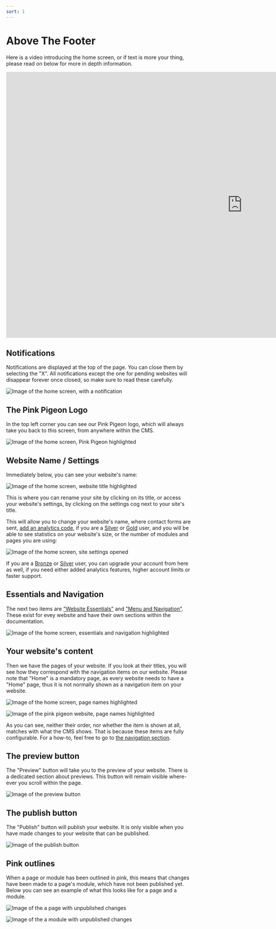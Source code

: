```yaml
---
sort: 1
---
```


# Above The Footer

Here is a video introducing the home screen, or if text is more your thing, please read on below for more in depth information.

<iframe class="vimeo_player" width="1280" height="720" src="https://player.vimeo.com/video/539243236?autoplay=0&loop=1&quality=1080p" frameborder="0" allow="autoplay; fullscreen; picture-in-picture" allowfullscreen></iframe>

## Notifications

Notifications are displayed at the top of the page. You can close them by selecting the "X". All notifications except the one for pending websites will disappear forever once closed, so make sure to read these carefully.

![Image of the home screen, with a notification](https://raw.githubusercontent.com/pinkpigeondocs/Pink-Pigeon-Documentation/master/docs/3_Home_Screen/images/notification.png)

## The Pink Pigeon Logo

In the top left corner you can see our Pink Pigeon logo, which will always take you back to this screen, from anywhere within the CMS.

![Image of the home screen, Pink Pigeon highlighted](https://raw.githubusercontent.com/pinkpigeondocs/Pink-Pigeon-Documentation/master/docs/3_Home_Screen/images/home_pink_pigeon_logo.png)

## Website Name / Settings

Immediately below, you can see your website's name:

![Image of the home screen, website title highlighted](https://raw.githubusercontent.com/pinkpigeondocs/Pink-Pigeon-Documentation/master/docs/3_Home_Screen/images/home_main_site_settings.png)

This is where you can rename your site by clicking on its title, or access your website's settings, by clicking on the settings cog next to your site's title.

This will allow you to change your website's name, where contact forms are sent, [add an analytics code](https://pinkpigeondocs.github.io/Pink-Pigeon-Documentation/8_Technical/3_analytics.html), if you are a [Silver][accounttypes] or [Gold][accounttypes] user, and you will be able to see statistics on your website's size, or the number of modules and pages you are using:

![Image of the home screen, site settings opened](https://raw.githubusercontent.com/pinkpigeondocs/Pink-Pigeon-Documentation/master/docs/3_Home_Screen/images/home_main_site_settings_opened.png)

If you are a [Bronze][accounttypes] or [Silver][accounttypes] user, you can upgrade your account from here as well, if you need either added analytics features, higher account limits or faster support.

[accounttypes]: https://pinkpigeondocs.github.io/Pink-Pigeon-Documentation/2_Account_Setup_And_Login/5_account_types.html

## Essentials and Navigation

The next two items are ["Website Essentials"](https://pinkpigeondocs.github.io/Pink-Pigeon-Documentation/#website-essentials) and ["Menu and Navigation"](https://pinkpigeondocs.github.io/Pink-Pigeon-Documentation/#menu-and-navigation). These exist for evey website and have their own sections within the documentation.

![Image of the home screen, essentials and navigation highlighted](https://raw.githubusercontent.com/pinkpigeondocs/Pink-Pigeon-Documentation/master/docs/3_Home_Screen/images/home_essentials_navigation.png)

## Your website's content

Then we have the pages of your website. If you look at their titles, you will see how they correspond with the navigation items on our website.
Please note that "Home" is a mandatory page, as every website needs to have a "Home" page, thus it is not normally shown as a navigation item on your website.

![Image of the home screen, page names highlighted](https://raw.githubusercontent.com/pinkpigeondocs/Pink-Pigeon-Documentation/master/docs/3_Home_Screen/images/home_page_names_highlighted.png)

![Image of the pink pigeon website, page names highlighted](https://raw.githubusercontent.com/pinkpigeondocs/Pink-Pigeon-Documentation/master/docs/3_Home_Screen/images/pp_website_nav_example.png)

As you can see, neither their order, nor whether the item is shown at all, matches with what the CMS shows. That is because these items are fully configurable. For a how-to, feel free to go to [the navigation section](https://pinkpigeondocs.github.io/Pink-Pigeon-Documentation/#menu-and-navigation).

## The preview button

The "Preview" button will take you to the preview of your website. There is a dedicated section about previews. This button will remain visible where-ever you scroll within the page.

![Image of the preview button](https://raw.githubusercontent.com/pinkpigeondocs/Pink-Pigeon-Documentation/master/docs/3_Home_Screen/images/preview_button.png)

## The publish button

The "Publish" button will publish your website. It is only visible when you have made changes to your website that can be published.

![Image of the publish button](https://raw.githubusercontent.com/pinkpigeondocs/Pink-Pigeon-Documentation/master/docs/3_Home_Screen/images/publish_button.png)

## Pink outlines

When a page or module has been outlined in pink, this means that changes have been made to a page's module, which have not been published yet. Below you can see an example of what this looks like for a page and a module.

![Image of the a page with unpublished changes](https://raw.githubusercontent.com/pinkpigeondocs/Pink-Pigeon-Documentation/master/docs/3_Home_Screen/images/pink_outline_page.png)

![Image of the a module with unpublished changes](https://raw.githubusercontent.com/pinkpigeondocs/Pink-Pigeon-Documentation/master/docs/3_Home_Screen/images/pink_outline_module.png)


